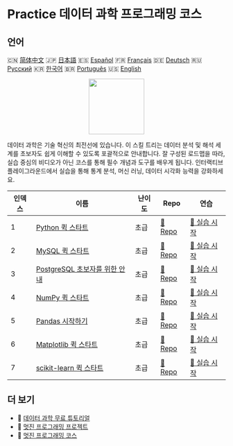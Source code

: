 # Practice 데이터 과학 프로그래밍 코스

## 언어

🇨🇳 [简体中文](README_zh.md) 🇯🇵 [日本語](README_ja.md) 🇪🇸 [Español](README_es.md) 🇫🇷 [Français](README_fr.md) 🇩🇪 [Deutsch](README_de.md) 🇷🇺 [Русский](README_ru.md) 🇰🇷 [한국어](README_ko.md) 🇧🇷 [Português](README_pt.md) 🇺🇸 [English](README.md) 

<div align="center">
<img width="128px" src="https://file.labex.io/path/Ctx67nWJaNg4.png">
</div>

데이터 과학은 기술 혁신의 최전선에 있습니다. 이 스킬 트리는 데이터 분석 및 해석 세계를 초보자도 쉽게 이해할 수 있도록 포괄적으로 안내합니다. 잘 구성된 로드맵을 따라, 실습 중심의 비디오가 아닌 코스를 통해 필수 개념과 도구를 배우게 됩니다. 인터랙티브 플레이그라운드에서 실습을 통해 통계 분석, 머신 러닝, 데이터 시각화 능력을 강화하세요.

|   인덱스 | 이름                                                                                  | 난이도   | Repo                                                                   | 연습                                                                      |
|----------|---------------------------------------------------------------------------------------|----------|------------------------------------------------------------------------|---------------------------------------------------------------------------|
|        1 | [Python 퀵 스타트](https://labex.io/ko/courses/quick-start-with-python)               | 초급     | [🔗 Repo](https://github.com/labex-labs/quick-start-with-python)       | [🚀 실습 시작](https://labex.io/ko/courses/quick-start-with-python)       |
|        2 | [MySQL 퀵 스타트](https://labex.io/ko/courses/quick-start-with-mysql)                 | 초급     | [🔗 Repo](https://github.com/labex-labs/quick-start-with-mysql)        | [🚀 실습 시작](https://labex.io/ko/courses/quick-start-with-mysql)        |
|        3 | [PostgreSQL 초보자를 위한 안내](https://labex.io/ko/courses/postgresql-for-beginners) | 초급     | [🔗 Repo](https://github.com/labex-labs/postgresql-for-beginners)      | [🚀 실습 시작](https://labex.io/ko/courses/postgresql-for-beginners)      |
|        4 | [NumPy 퀵 스타트](https://labex.io/ko/courses/quick-start-with-numpy)                 | 초급     | [🔗 Repo](https://github.com/labex-labs/quick-start-with-numpy)        | [🚀 실습 시작](https://labex.io/ko/courses/quick-start-with-numpy)        |
|        5 | [Pandas 시작하기](https://labex.io/ko/courses/quick-start-with-pandas)                | 초급     | [🔗 Repo](https://github.com/labex-labs/quick-start-with-pandas)       | [🚀 실습 시작](https://labex.io/ko/courses/quick-start-with-pandas)       |
|        6 | [Matplotlib 퀵 스타트](https://labex.io/ko/courses/quick-start-with-matplotlib)       | 초급     | [🔗 Repo](https://github.com/labex-labs/quick-start-with-matplotlib)   | [🚀 실습 시작](https://labex.io/ko/courses/quick-start-with-matplotlib)   |
|        7 | [scikit-learn 퀵 스타트](https://labex.io/ko/courses/quick-start-with-scikit-learn)   | 초급     | [🔗 Repo](https://github.com/labex-labs/quick-start-with-scikit-learn) | [🚀 실습 시작](https://labex.io/ko/courses/quick-start-with-scikit-learn) |

## 더 보기

- 🔗 [데이터 과학 무료 튜토리얼](https://github.com/labex-labs/data-science-free-tutorials)
- 🔗 [멋진 프로그래밍 프로젝트](https://github.com/labex-labs/awesome-programming-projects)
- 🔗 [멋진 프로그래밍 코스](https://github.com/labex-labs/awesome-programming-courses)

